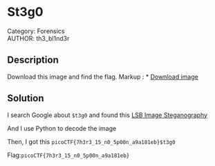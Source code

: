 # St3g0
Category: Forensics </br>
AUTHOR: th3_bl1nd3r

## Description
Download this image and find the flag.
Markup : * [Download image](https://artifacts.picoctf.net/c/423/pico.flag.png)
## Solution
I search Google about `$t3g0` and found this [LSB Image Steganography](https://medium.com/swlh/lsb-image-steganography-using-python-2bbbee2c69a2)</br>

And I use Python to decode the image</br>

Then, I got this
`picoCTF{7h3r3_15_n0_5p00n_a9a181eb}$t3g0`</br>

Flag:`picoCTF{7h3r3_15_n0_5p00n_a9a181eb}`
